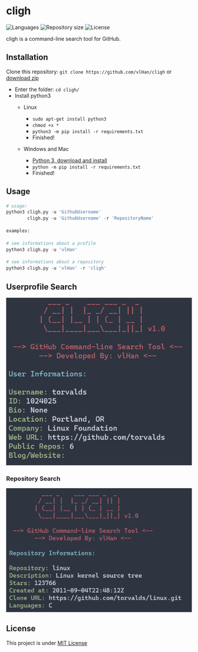 # cligh

<p>
   <img alt="Languages" src="https://img.shields.io/badge/Python-3.7%20%7C%203.8-blue.svg"> 
   <img alt="Repository size" src="https://img.shields.io/github/repo-size/vlHan/cligh">
   <img alt="License" src="https://img.shields.io/github/license/vlHan/cligh.svg">
</p>


cligh is a command-line search tool for GitHub.


## Installation

Clone this repository: `git clone https://github.com/vlHan/cligh` or <a href="https://github.com/vlHan/cligh/archive/refs/heads/main.zip">download zip</a>
- Enter the folder: `cd cligh/`
- Install python3 
  - Linux
    - `sudo apt-get install python3`
    - `chmod +x *`
    - `python3 -m pip install -r requirements.txt`
    - Finished!

  - Windows and Mac
    - [Python 3, download and install](https://www.python.org/downloads/)
    - `python -m pip install -r requirements.txt`
    - Finished!

## Usage
```py
# usage: 
python3 cligh.py -u 'GithubUsername'
        cligh.py -u 'GithubUsername' -r 'RepositoryName'

examples: 

# see informations about a profile 
python3 cligh.py -u 'vlHan'

# see informations about a repository
python3 cligh.py -u 'vlHan' -r 'cligh'
```

## Userprofile Search

<img src="./demo/userprofile.png">

### Repository Search

<img src="./demo/repository.png">

## License
This project is under [MIT License](LICENSE)

